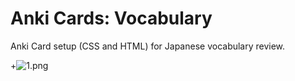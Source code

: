 # Anki Cards: Vocabulary

Anki Card setup (CSS and HTML) for Japanese vocabulary review.

+![1.png](https://bitbucket.org/repo/e46keg/images/1693978530-1.png)
